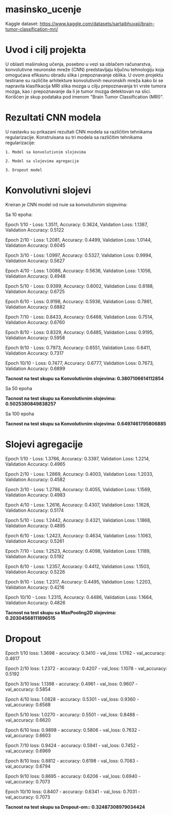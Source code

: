 # masinsko_ucenje
Kaggle dataset: https://www.kaggle.com/datasets/sartajbhuvaji/brain-tumor-classification-mri/

# Uvod i cilj projekta

U oblasti mašinskog učenja, posebno u vezi sa oblačem računarstva, konvolutivne neuronske mreže (CNN) predstavljaju ključnu tehnologiju koja omogućava efikasnu obradu slika i prepoznavanje oblika.
U ovom projektu testirane su različite arhitekture konvolutivnih neuronskih mreža kako bi se napravila klasifikacija MRI slika mozga u cilju prepoznavanja tri vrste tumora mozga, kao i prepoznavanje da li je tumor mozga detektovan na slici. Korišćen je skup podataka pod imenom "Brain Tumor Classification (MRI)".

# Rezultati CNN modela

U nastavku su prikazani rezultati CNN modela sa različitim tehnikama regularizacije. 
Konstruisana su tri modela sa različitim tehnikama regularizacije:

    1. Model sa konvolutivnim slojevima
    
    2. Model sa slojevima agregacije
    
    3. Dropout model
    
# Konvolutivni slojevi

Kreiran je CNN model od nuie sa konvolutivnim slojevima:

Sa 10 epoha:

Epoch 1/10 - Loss: 1.3511, Accuracy: 0.3624, Validation Loss: 1.1387, Validation Accuracy: 0.5122

Epoch 2/10 - Loss: 1.2081, Accuracy: 0.4499, Validation Loss: 1.0144, Validation Accuracy: 0.6045

Epoch 3/10 - Loss: 1.0997, Accuracy: 0.5327, Validation Loss: 0.9994, Validation Accuracy: 0.5627

Epoch 4/10 - Loss: 1.0086, Accuracy: 0.5636, Validation Loss: 1.1056, Validation Accuracy: 0.4948

Epoch 5/10 - Loss: 0.9399, Accuracy: 0.6002, Validation Loss: 0.8188, Validation Accuracy: 0.6725

Epoch 6/10 - Loss: 0.9198, Accuracy: 0.5936, Validation Loss: 0.7861, Validation Accuracy: 0.6882

Epoch 7/10 - Loss: 0.8433, Accuracy: 0.6468, Validation Loss: 0.7514, Validation Accuracy: 0.6760

Epoch 8/10 - Loss: 0.8329, Accuracy: 0.6485, Validation Loss: 0.9195, Validation Accuracy: 0.5958

Epoch 9/10 - Loss: 0.7973, Accuracy: 0.6551, Validation Loss: 0.6411, Validation Accuracy: 0.7317

Epoch 10/10 - Loss: 0.7477, Accuracy: 0.6777, Validation Loss: 0.7673, Validation Accuracy: 0.6899


**Tacnost na test skupu sa Konvolutivnim slojevima: 0.3807106614112854**

Sa 50 epoha

**Tacnost na test skupu sa Konvolutivnim slojevima: 0.5025380849838257**


Sa 100 epoha 

**Tacnost na test skupu sa Konvolutivnim slojevima: 0.6497461795806885**


# Slojevi agregacije

Epoch 1/10 - Loss: 1.3766, Accuracy: 0.3397, Validation Loss: 1.2214, Validation Accuracy: 0.4965

Epoch 2/10 - Loss: 1.2869, Accuracy: 0.4003, Validation Loss: 1.2033, Validation Accuracy: 0.4582

Epoch 3/10 - Loss: 1.2786, Accuracy: 0.4055, Validation Loss: 1.1569, Validation Accuracy: 0.4983

Epoch 4/10 - Loss: 1.2616, Accuracy: 0.4307, Validation Loss: 1.1628, Validation Accuracy: 0.5174

Epoch 5/10 - Loss: 1.2442, Accuracy: 0.4321, Validation Loss: 1.1868, Validation Accuracy: 0.4895

Epoch 6/10 - Loss: 1.2423, Accuracy: 0.4634, Validation Loss: 1.1063, Validation Accuracy: 0.5261

Epoch 7/10 - Loss: 1.2523, Accuracy: 0.4098, Validation Loss: 1.1189, Validation Accuracy: 0.5192

Epoch 8/10 - Loss: 1.2357, Accuracy: 0.4412, Validation Loss: 1.1503, Validation Accuracy: 0.5226

Epoch 9/10 - Loss: 1.2317, Accuracy: 0.4495, Validation Loss: 1.2203, Validation Accuracy: 0.4216

Epoch 10/10 - Loss: 1.2315, Accuracy: 0.4486, Validation Loss: 1.1664, Validation Accuracy: 0.4826


**Tacnost na test skupu sa MaxPooling2D  slojevima:  0.20304568111896515**

# Dropout

Epoch 1/10 loss: 1.3698 - accuracy: 0.3410 - val_loss: 1.1762 - val_accuracy: 0.4617 

Epoch 2/10 loss: 1.2372 - accuracy: 0.4207 - val_loss: 1.1078 - val_accuracy: 0.5192 

Epoch 3/10 loss: 1.1398 - accuracy: 0.4961 - val_loss: 0.9607 - val_accuracy: 0.5854 

Epoch 4/10 loss: 1.0828 - accuracy: 0.5301 - val_loss: 0.9360 - val_accuracy: 0.6568 

Epoch 5/10 loss: 1.0270 - accuracy: 0.5501 - val_loss: 0.8488 - val_accuracy: 0.6620 

Epoch 6/10 loss: 0.9898 - accuracy: 0.5806 - val_loss: 0.7632 - val_accuracy: 0.6603 

Epoch 7/10 loss: 0.9424 - accuracy: 0.5941 - val_loss: 0.7452 - val_accuracy: 0.6969 

Epoch 8/10 loss: 0.8812 - accuracy: 0.6198 - val_loss: 0.7083 - val_accuracy: 0.6794 

Epoch 9/10 loss: 0.8695 - accuracy: 0.6206 - val_loss: 0.6940 - val_accuracy: 0.7073 

Epoch 10/10 loss: 0.8407 - accuracy: 0.6341 - val_loss: 0.7031 - val_accuracy: 0.7073 

**Tacnost na test skupu sa Dropout-om:: 0.32487308979034424**
